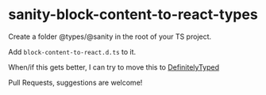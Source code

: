 # sanity-block-content-to-react-types


Create a folder @types/@sanity in the root of your TS project.

Add `block-content-to-react.d.ts` to it.

When/if this gets better, I can try to move this to [DefinitelyTyped](https://github.com/DefinitelyTyped/DefinitelyTyped)


Pull Requests, suggestions are welcome!
